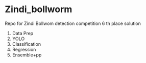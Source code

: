 # Zindi_bollworm
Repo for Zindi Bollwom detection competition 6 th place solution

1. Data Prep
2. YOLO
3. Classification
4. Regression
5. Ensemble+pp
